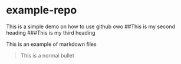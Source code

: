 # example-repo
This is a simple demo on how to use github owo
##This is my second heading
###This is my third heading

This is an example of markdown files
> This is a normal bullet
